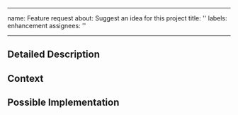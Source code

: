 [//]: # (SPDX-FileCopyrightText: 2021 The Atlite Authors)  
[//]: # (SPDX-License-Identifier: CC0-1.0)  
---
name: Feature request
about: Suggest an idea for this project
title: ''
labels: enhancement
assignees: ''

---

<!-- Provide a general summary of the feature you would like to see -->

## Detailed Description
<!-- Provide a detailed description of the change or addition you are proposing -->

## Context
<!-- Why is this change important to you? -->
<!-- How would you use it? -->

## Possible Implementation
<!-- Not obligatory, but suggest an idea for implementing addition or change -->
